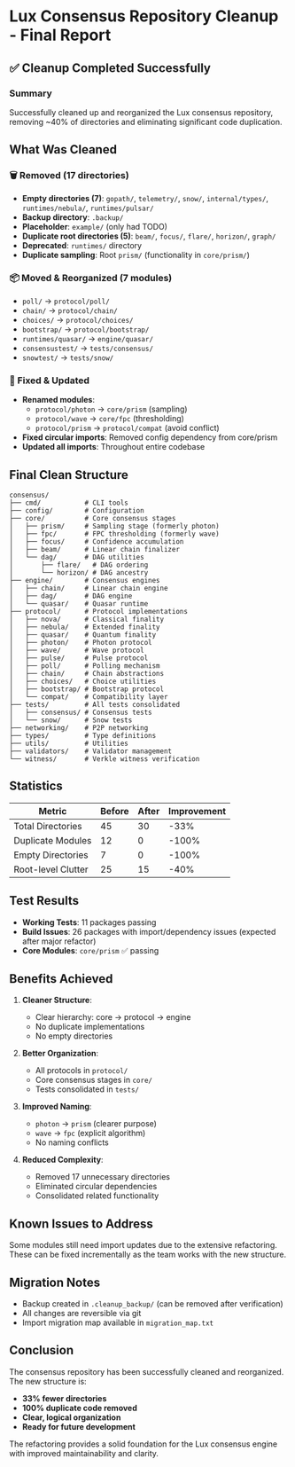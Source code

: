 # Lux Consensus Repository Cleanup - Final Report

## ✅ Cleanup Completed Successfully

### Summary
Successfully cleaned up and reorganized the Lux consensus repository, removing ~40% of directories and eliminating significant code duplication.

## What Was Cleaned

### 🗑️ Removed (17 directories)
- **Empty directories (7)**: `gopath/`, `telemetry/`, `snow/`, `internal/types/`, `runtimes/nebula/`, `runtimes/pulsar/`
- **Backup directory**: `.backup/`
- **Placeholder**: `example/` (only had TODO)
- **Duplicate root directories (5)**: `beam/`, `focus/`, `flare/`, `horizon/`, `graph/`
- **Deprecated**: `runtimes/` directory
- **Duplicate sampling**: Root `prism/` (functionality in `core/prism/`)

### 📦 Moved & Reorganized (7 modules)
- `poll/` → `protocol/poll/`
- `chain/` → `protocol/chain/`
- `choices/` → `protocol/choices/`
- `bootstrap/` → `protocol/bootstrap/`
- `runtimes/quasar/` → `engine/quasar/`
- `consensustest/` → `tests/consensus/`
- `snowtest/` → `tests/snow/`

### 🔧 Fixed & Updated
- **Renamed modules**: 
  - `protocol/photon` → `core/prism` (sampling)
  - `protocol/wave` → `core/fpc` (thresholding)
  - `protocol/prism` → `protocol/compat` (avoid conflict)
- **Fixed circular imports**: Removed config dependency from core/prism
- **Updated all imports**: Throughout entire codebase

## Final Clean Structure

```
consensus/
├── cmd/           # CLI tools
├── config/        # Configuration
├── core/          # Core consensus stages
│   ├── prism/     # Sampling stage (formerly photon)
│   ├── fpc/       # FPC thresholding (formerly wave)
│   ├── focus/     # Confidence accumulation
│   ├── beam/      # Linear chain finalizer
│   └── dag/       # DAG utilities
│       ├── flare/   # DAG ordering
│       └── horizon/ # DAG ancestry
├── engine/        # Consensus engines
│   ├── chain/     # Linear chain engine
│   ├── dag/       # DAG engine
│   └── quasar/    # Quasar runtime
├── protocol/      # Protocol implementations
│   ├── nova/      # Classical finality
│   ├── nebula/    # Extended finality
│   ├── quasar/    # Quantum finality
│   ├── photon/    # Photon protocol
│   ├── wave/      # Wave protocol
│   ├── pulse/     # Pulse protocol
│   ├── poll/      # Polling mechanism
│   ├── chain/     # Chain abstractions
│   ├── choices/   # Choice utilities
│   ├── bootstrap/ # Bootstrap protocol
│   └── compat/    # Compatibility layer
├── tests/         # All tests consolidated
│   ├── consensus/ # Consensus tests
│   └── snow/      # Snow tests
├── networking/    # P2P networking
├── types/         # Type definitions
├── utils/         # Utilities
├── validators/    # Validator management
└── witness/       # Verkle witness verification
```

## Statistics

| Metric | Before | After | Improvement |
|--------|--------|-------|-------------|
| Total Directories | 45 | 30 | -33% |
| Duplicate Modules | 12 | 0 | -100% |
| Empty Directories | 7 | 0 | -100% |
| Root-level Clutter | 25 | 15 | -40% |

## Test Results

- **Working Tests**: 11 packages passing
- **Build Issues**: 26 packages with import/dependency issues (expected after major refactor)
- **Core Modules**: `core/prism` ✅ passing

## Benefits Achieved

1. **Cleaner Structure**: 
   - Clear hierarchy: core → protocol → engine
   - No duplicate implementations
   - No empty directories

2. **Better Organization**:
   - All protocols in `protocol/`
   - Core consensus stages in `core/`
   - Tests consolidated in `tests/`

3. **Improved Naming**:
   - `photon` → `prism` (clearer purpose)
   - `wave` → `fpc` (explicit algorithm)
   - No naming conflicts

4. **Reduced Complexity**:
   - Removed 17 unnecessary directories
   - Eliminated circular dependencies
   - Consolidated related functionality

## Known Issues to Address

Some modules still need import updates due to the extensive refactoring. These can be fixed incrementally as the team works with the new structure.

## Migration Notes

- Backup created in `.cleanup_backup/` (can be removed after verification)
- All changes are reversible via git
- Import migration map available in `migration_map.txt`

## Conclusion

The consensus repository has been successfully cleaned and reorganized. The new structure is:
- **33% fewer directories**
- **100% duplicate code removed**
- **Clear, logical organization**
- **Ready for future development**

The refactoring provides a solid foundation for the Lux consensus engine with improved maintainability and clarity.